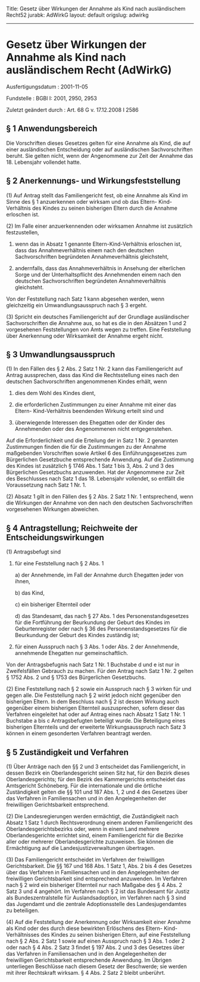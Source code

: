 Title: Gesetz über Wirkungen der Annahme als Kind nach ausländischem Recht52
jurabk: AdWirkG
layout: default
origslug: adwirkg


---

# Gesetz über Wirkungen der Annahme als Kind nach ausländischem Recht (AdWirkG)

Ausfertigungsdatum
:   2001-11-05

Fundstelle
:   BGBl I: 2001, 2950, 2953

Zuletzt geändert durch
:   Art. 68 G v. 17.12.2008 I 2586


## § 1 Anwendungsbereich

Die Vorschriften dieses Gesetzes gelten für eine Annahme als Kind, die
auf einer ausländischen Entscheidung oder auf ausländischen
Sachvorschriften beruht. Sie gelten nicht, wenn der Angenommene zur
Zeit der Annahme das 18. Lebensjahr vollendet hatte.


## § 2 Anerkennungs- und Wirkungsfeststellung

(1) Auf Antrag stellt das Familiengericht fest, ob eine Annahme als
Kind im Sinne des § 1 anzuerkennen oder wirksam und ob das Eltern-
Kind-Verhältnis des Kindes zu seinen bisherigen Eltern durch die
Annahme erloschen ist.

(2) Im Falle einer anzuerkennenden oder wirksamen Annahme ist
zusätzlich festzustellen,

1.  wenn das in Absatz 1 genannte Eltern-Kind-Verhältnis erloschen ist,
    dass das Annahmeverhältnis einem nach den deutschen Sachvorschriften
    begründeten Annahmeverhältnis gleichsteht,


2.  andernfalls, dass das Annahmeverhältnis in Ansehung der elterlichen
    Sorge und der Unterhaltspflicht des Annehmenden einem nach den
    deutschen Sachvorschriften begründeten Annahmeverhältnis gleichsteht.



Von der Feststellung nach Satz 1 kann abgesehen werden, wenn
gleichzeitig ein Umwandlungsausspruch nach § 3 ergeht.

(3) Spricht ein deutsches Familiengericht auf der Grundlage
ausländischer Sachvorschriften die Annahme aus, so hat es die in den
Absätzen 1 und 2 vorgesehenen Feststellungen von Amts wegen zu
treffen. Eine Feststellung über Anerkennung oder Wirksamkeit der
Annahme ergeht nicht.


## § 3 Umwandlungsausspruch

(1) In den Fällen des § 2 Abs. 2 Satz 1 Nr. 2 kann das Familiengericht
auf Antrag aussprechen, dass das Kind die Rechtsstellung eines nach
den deutschen Sachvorschriften angenommenen Kindes erhält, wenn

1.  dies dem Wohl des Kindes dient,


2.  die erforderlichen Zustimmungen zu einer Annahme mit einer das Eltern-
    Kind-Verhältnis beendenden Wirkung erteilt sind und


3.  überwiegende Interessen des Ehegatten oder der Kinder des Annehmenden
    oder des Angenommenen nicht entgegenstehen.



Auf die Erforderlichkeit und die Erteilung der in Satz 1 Nr. 2
genannten Zustimmungen finden die für die Zustimmungen zu der Annahme
maßgebenden Vorschriften sowie Artikel 6 des Einführungsgesetzes zum
Bürgerlichen Gesetzbuche entsprechende Anwendung. Auf die Zustimmung
des Kindes ist zusätzlich § 1746 Abs. 1 Satz 1 bis 3, Abs. 2 und 3 des
Bürgerlichen Gesetzbuchs anzuwenden. Hat der Angenommene zur Zeit des
Beschlusses nach Satz 1 das 18. Lebensjahr vollendet, so entfällt die
Voraussetzung nach Satz 1 Nr. 1.

(2) Absatz 1 gilt in den Fällen des § 2 Abs. 2 Satz 1 Nr. 1
entsprechend, wenn die Wirkungen der Annahme von den nach den
deutschen Sachvorschriften vorgesehenen Wirkungen abweichen.


## § 4 Antragstellung; Reichweite der Entscheidungswirkungen

(1) Antragsbefugt sind

1.  für eine Feststellung nach § 2 Abs. 1

    a)  der Annehmende, im Fall der Annahme durch Ehegatten jeder von ihnen,


    b)  das Kind,


    c)  ein bisheriger Elternteil oder


    d)  das Standesamt, das nach § 27 Abs. 1 des Personenstandsgesetzes für
        die Fortführung der Beurkundung der Geburt des Kindes im
        Geburtenregister oder nach § 36 des Personenstandsgesetzes für die
        Beurkundung der Geburt des Kindes zuständig ist;





2.  für einen Ausspruch nach § 3 Abs. 1 oder Abs. 2 der Annehmende,
    annehmende Ehegatten nur gemeinschaftlich.



Von der Antragsbefugnis nach Satz 1 Nr. 1 Buchstabe d und e ist nur in
Zweifelsfällen Gebrauch zu machen. Für den Antrag nach Satz 1 Nr. 2
gelten § 1752 Abs. 2 und § 1753 des Bürgerlichen Gesetzbuchs.

(2) Eine Feststellung nach § 2 sowie ein Ausspruch nach § 3 wirken für
und gegen alle. Die Feststellung nach § 2 wirkt jedoch nicht gegenüber
den bisherigen Eltern. In dem Beschluss nach § 2 ist dessen Wirkung
auch gegenüber einem bisherigen Elternteil auszusprechen, sofern
dieser das Verfahren eingeleitet hat oder auf Antrag eines nach Absatz
1 Satz 1 Nr. 1 Buchstabe a bis c Antragsbefugten beteiligt wurde. Die
Beteiligung eines bisherigen Elternteils und der erweiterte
Wirkungsausspruch nach Satz 3 können in einem gesonderten Verfahren
beantragt werden.


## § 5 Zuständigkeit und Verfahren

(1) Über Anträge nach den §§ 2 und 3 entscheidet das Familiengericht,
in dessen Bezirk ein Oberlandesgericht seinen Sitz hat, für den Bezirk
dieses Oberlandesgerichts; für den Bezirk des Kammergerichts
entscheidet das Amtsgericht Schöneberg. Für die internationale und die
örtliche Zuständigkeit gelten die §§ 101 und 187 Abs. 1, 2 und 4 des
Gesetzes über das Verfahren in Familiensachen und in den
Angelegenheiten der freiwilligen Gerichtsbarkeit entsprechend.

(2) Die Landesregierungen werden ermächtigt, die Zuständigkeit nach
Absatz 1 Satz 1 durch Rechtsverordnung einem anderen Familiengericht
des Oberlandesgerichtsbezirks oder, wenn in einem Land mehrere
Oberlandesgerichte errichtet sind, einem Familiengericht für die
Bezirke aller oder mehrerer Oberlandesgerichte zuzuweisen. Sie können
die Ermächtigung auf die Landesjustizverwaltungen übertragen.

(3) Das Familiengericht entscheidet im Verfahren der freiwilligen
Gerichtsbarkeit. Die §§ 167 und 168 Abs. 1 Satz 1, Abs. 2 bis 4 des
Gesetzes über das Verfahren in Familiensachen und in den
Angelegenheiten der freiwilligen Gerichtsbarkeit sind entsprechend
anzuwenden. Im Verfahren nach § 2 wird ein bisheriger Elternteil nur
nach Maßgabe des § 4 Abs. 2 Satz 3 und 4 angehört. Im Verfahren nach §
2 ist das Bundesamt für Justiz als Bundeszentralstelle für
Auslandsadoption, im Verfahren nach § 3 sind das Jugendamt und die
zentrale Adoptionsstelle des Landesjugendamtes zu beteiligen.

(4) Auf die Feststellung der Anerkennung oder Wirksamkeit einer
Annahme als Kind oder des durch diese bewirkten Erlöschens des Eltern-
Kind-Verhältnisses des Kindes zu seinen bisherigen Eltern, auf eine
Feststellung nach § 2 Abs. 2 Satz 1 sowie auf einen Ausspruch nach § 3
Abs. 1 oder 2 oder nach § 4 Abs. 2 Satz 3 findet § 197 Abs. 2 und 3
des Gesetzes über das Verfahren in Familiensachen und in den
Angelegenheiten der freiwilligen Gerichtsbarkeit entsprechende
Anwendung. Im Übrigen unterliegen Beschlüsse nach diesem Gesetz der
Beschwerde; sie werden mit ihrer Rechtskraft wirksam. § 4 Abs. 2 Satz
2 bleibt unberührt.

